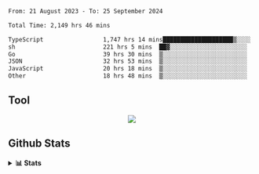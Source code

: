 <!--START_SECTION:waka-->

```txt
From: 21 August 2023 - To: 25 September 2024

Total Time: 2,149 hrs 46 mins

TypeScript                 1,747 hrs 14 mins████████████████████▒░░░░   81.28 %
sh                         221 hrs 5 mins  ██▓░░░░░░░░░░░░░░░░░░░░░░   10.28 %
Go                         39 hrs 30 mins  ▒░░░░░░░░░░░░░░░░░░░░░░░░   01.84 %
JSON                       32 hrs 53 mins  ▒░░░░░░░░░░░░░░░░░░░░░░░░   01.53 %
JavaScript                 20 hrs 18 mins  ▒░░░░░░░░░░░░░░░░░░░░░░░░   00.94 %
Other                      18 hrs 48 mins  ▒░░░░░░░░░░░░░░░░░░░░░░░░   00.88 %
```

<!--END_SECTION:waka-->

## Tool
<p align="center">
  <a href="https://github.com/chaninlaw">
    <img src="https://skillicons.dev/icons?i=js,typescript,express,nodejs,react,next,postgres,mongodb,html,css,styledcomponents,tailwind,materialui,figma,git,github&perline=8" />
  </a>
</p>

## Github Stats
<details close>
  <summary><b>📊 Stats</b></summary>
  <div align = "center">
    
<picture>
  <source
    srcset="https://github-readme-stats.vercel.app/api?username=chaninlaw&show_icons=true&theme=dark"
    media="(prefers-color-scheme: dark)"
  />
  <source
    srcset="https://github-readme-stats.vercel.app/api?username=chaninlaw&show_icons=true"
    media="(prefers-color-scheme: light), (prefers-color-scheme: no-preference)"
  />
  <img src="https://github-readme-stats.vercel.app/api?username=chaninlaw&show_icons=true" />
</picture>
    
<picture>
  <source
    srcset="https://github-readme-stats.vercel.app/api/top-langs/?username=chaninlaw&layout=donut&theme=dark"
    media="(prefers-color-scheme: dark)"
  />
  <source
    srcset="https://github-readme-stats.vercel.app/api/top-langs/?username=chaninlaw&layout=donut"
    media="(prefers-color-scheme: light), (prefers-color-scheme: no-preference)"
  />
  <img src="https://github-readme-stats.vercel.app/api/top-langs/?username=chaninlaw&layout=donut" />
</picture>
    
  </div>
  
</details>

